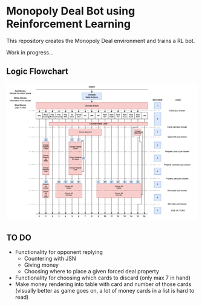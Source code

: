 # Monopoly Deal Bot using Reinforcement Learning

This repository creates the Monopoly Deal environment and trains a RL bot.

Work in progress...

## Logic Flowchart

![alt text](<MDRL Logic Flowchart.png>)

## TO DO
* Functionality for opponent replying
    * Countering with JSN
    * Giving money
    * Choosing where to place a given forced deal property
* Functionality for choosing which cards to discard (only max 7 in hand)
* Make money rendering into table with card and number of those cards (visually better as game goes on, a lot of money cards in a list is hard to read)